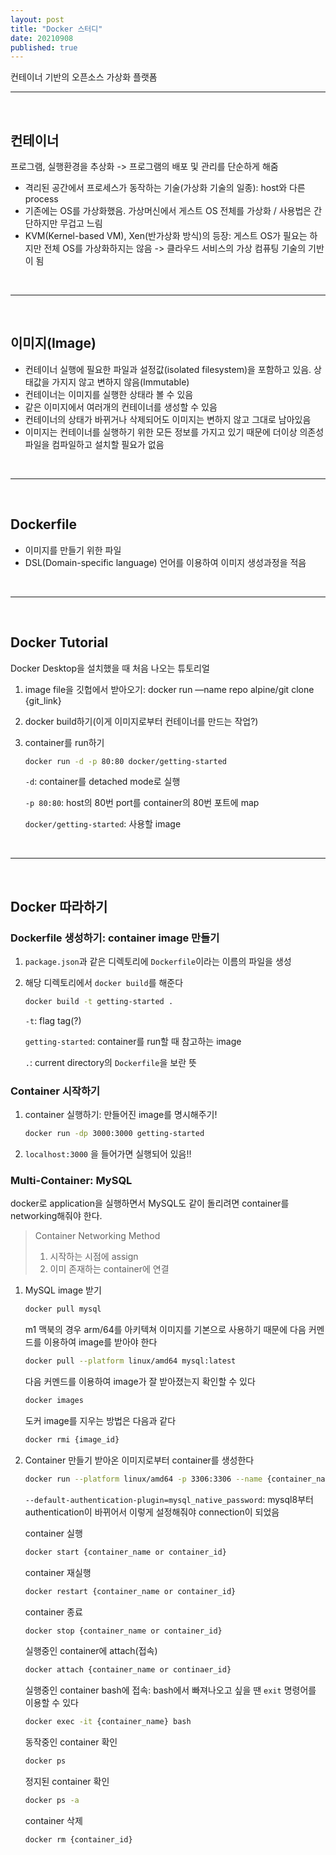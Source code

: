 ```yaml
---
layout: post
title: "Docker 스터디"
date: 20210908
published: true
---
```


컨테이너 기반의 오픈소스 가상화 플랫폼

<hr>
<br>

<!-- ## Docker의 필요성

<br>
<hr>
<br> -->

## 컨테이너
프로그램, 실행환경을 추상화 -> 프로그램의 배포 및 관리를 단순하게 해줌
- 격리된 공간에서 프로세스가 동작하는 기술(가상화 기술의 일종): host와 다른 process
- 기존에는 OS를 가상화했음. 가상머신에서 게스트 OS 전체를 가상화 / 사용법은 간단하지만 무겁고 느림
- KVM(Kernel-based VM), Xen(반가상화 방식)의 등장: 게스트 OS가 필요는 하지만 전체 OS를 가상화하지는 않음 -> 클라우드 서비스의 가상 컴퓨팅 기술의 기반이 됨

<br>
<hr>
<br>

## 이미지(Image)
- 컨테이너 실행에 필요한 파일과 설정값(isolated filesystem)을 포함하고 있음. 상태값을 가지지 않고 변하지 않음(Immutable)
- 컨테이너는 이미지를 실행한 상태라 볼 수 있음
- 같은 이미지에서 여러개의 컨테이너를 생성할 수 있음
- 컨테이너의 상태가 바뀌거나 삭제되어도 이미지는 변하지 않고 그대로 남아있음
-  이미지는 컨테이너를 실행하기 위한 모든 정보를 가지고 있기 때문에 더이상 의존성 파일을 컴파일하고 설치할 필요가 없음

<br>
<hr>
<br>

## Dockerfile
- 이미지를 만들기 위한 파일
- DSL(Domain-specific language) 언어를 이용하여 이미지 생성과정을 적음

<br>
<hr>
<br>

## Docker Tutorial
Docker Desktop을 설치했을 때 처음 나오는 튜토리얼

1. image file을 깃헙에서 받아오기: docker run —name repo alpine/git clone {git_link}
2. docker build하기(이게 이미지로부터 컨테이너를 만드는 작업?)
3. container를 run하기
   ```bash
   docker run -d -p 80:80 docker/getting-started
   ```
   `-d`: container를 detached mode로 실행
   
   `-p 80:80`: host의 80번 port를 container의 80번 포트에 map
   
   `docker/getting-started`: 사용할 image 

<br>
<hr>
<br>

## Docker 따라하기

### Dockerfile 생성하기: container image 만들기
1. `package.json`과 같은 디렉토리에 `Dockerfile`이라는 이름의 파일을 생성
2. 해당 디렉토리에서 `docker build`를 해준다
   ```bash
   docker build -t getting-started .
   ```
   `-t`: flag tag(?)

   `getting-started`: container를 run할 때 참고하는 image

   `.`: current directory의 `Dockerfile`을 보란 뜻

### Container 시작하기
1. container 실행하기: 만들어진 image를 명시해주기!
   ```bash
   docker run -dp 3000:3000 getting-started
   ```
2. `localhost:3000` 을 들어가면 실행되어 있음!!

### Multi-Container: MySQL
docker로 application을 실행하면서 MySQL도 같이 돌리려면 container를 networking해줘야 한다.

> Container Networking Method
> 
> 1. 시작하는 시점에 assign
> 2. 이미 존재하는 container에 연결

1. MySQL image 받기
   ```bash
   docker pull mysql
   ```
   m1 맥북의 경우 arm/64를 아키텍쳐 이미지를 기본으로 사용하기 때문에 다음 커멘드를 이용하여 image를 받아야 한다
   ```bash
   docker pull --platform linux/amd64 mysql:latest
   ```
   다음 커멘드를 이용하여 image가 잘 받아졌는지 확인할 수 있다
   ```bash
   docker images
   ```
   도커 image를 지우는 방법은 다음과 같다
   ```bash
   docker rmi {image_id}
   ```
2. Container 만들기
   받아온 이미지로부터 container를 생성한다
   ```bash
   docker run --platform linux/amd64 -p 3306:3306 --name {container_name} -e MYSQL_ROOT_PASSWORD={root_user_password} -e MYSQL_DATABASE={database_name} -d mysql --default-authentication-plugin=mysql_native_password
   ```
   `--default-authentication-plugin=mysql_native_password`: mysql8부터 authentication이 바뀌어서 이렇게 설정해줘야 connection이 되었음

   container 실행
   ```bash
   docker start {container_name or container_id}
   ```

   container 재실행
   ```bash
   docker restart {container_name or container_id}
   ```

   container 종료
   ```bash
   docker stop {container_name or container_id}
   ```

   실행중인 container에 attach(접속)
   ```bash
   docker attach {container_name or continaer_id}
   ```

   실행중인 container bash에 접속: bash에서 빠져나오고 싶을 땐 `exit` 명령어를 이용할 수 있다
   ```bash
   docker exec -it {container_name} bash
   ```

   동작중인 container 확인
   ```bash
   docker ps
   ```

   정지된 container 확인
   ```bash
   docker ps -a
   ```

   container 삭제
   ```bash
   docker rm {container_id}
   ```
